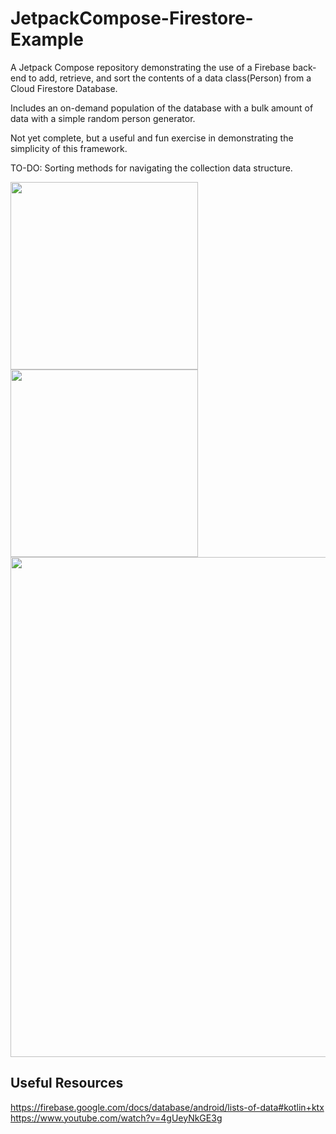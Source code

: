 # JetpackCompose-Firestore-Example
A Jetpack Compose repository demonstrating the use of a Firebase back-end to add, retrieve, and sort the contents of a data class(Person) from a Cloud Firestore Database. 

Includes an on-demand population of the database with a bulk amount of data with a simple random person generator.

Not yet complete, but a useful and fun exercise in demonstrating the simplicity of this framework.

TO-DO: Sorting methods for navigating the collection data structure.

<img src="https://user-images.githubusercontent.com/77797048/130904237-1d7ff483-c602-4f44-aee1-ddeb7be7789d.png" width="300">
<img src="https://user-images.githubusercontent.com/77797048/131152633-8c2ba812-0602-4982-bfb4-b18c73b70832.png" width="300">

<img src="https://user-images.githubusercontent.com/77797048/130904297-3951cd36-e508-4b03-bdbe-2d0984ae7cc8.png" width="800">





## Useful Resources
https://firebase.google.com/docs/database/android/lists-of-data#kotlin+ktx
https://www.youtube.com/watch?v=4gUeyNkGE3g
